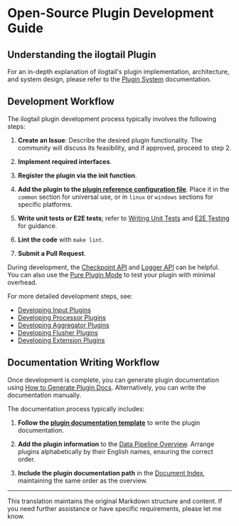 # Open-Source Plugin Development Guide

## Understanding the ilogtail Plugin

For an in-depth explanation of ilogtail's plugin implementation, architecture, and system design, please refer to the [Plugin System](../../principle/plugin-system.md) documentation.

## Development Workflow

The ilogtail plugin development process typically involves the following steps:

1. **Create an Issue**: Describe the desired plugin functionality. The community will discuss its feasibility, and if approved, proceed to step 2.

2. **Implement required interfaces**.

3. **Register the plugin via the init function**.

4. **Add the plugin to the [plugin reference configuration file](https://github.com/alibaba/ilogtail/blob/main/plugins.yml)**. Place it in the `common` section for universal use, or in `linux` or `windows` sections for specific platforms.

5. **Write unit tests or E2E tests**; refer to [Writing Unit Tests](../test/unit-test.md) and [E2E Testing](../test/e2e-test.md) for guidance.

6. **Lint the code** with `make lint`.

7. **Submit a Pull Request**.

During development, the [Checkpoint API](./checkpoint-api.md) and [Logger API](./logger-api.md) can be helpful. You can also use the [Pure Plugin Mode](./pure-plugin-start.md) to test your plugin with minimal overhead.

For more detailed development steps, see:

* [Developing Input Plugins](./how-to-write-input-plugins.md)
* [Developing Processor Plugins](./how-to-write-processor-plugins.md)
* [Developing Aggregator Plugins](./how-to-write-aggregator-plugins.md)
* [Developing Flusher Plugins](./how-to-write-flusher-plugins.md)
* [Developing Extension Plugins](./how-to-write-extension-plugins.md)

## Documentation Writing Workflow

Once development is complete, you can generate plugin documentation using [How to Generate Plugin Docs](./how-to-genernate-plugin-docs.md). Alternatively, you can write the documentation manually.

The documentation process typically includes:

1. **Follow the [plugin documentation template](./plugin-doc-templete.md)** to write the plugin documentation.

2. **Add the plugin information** to the [Data Pipeline Overview](https://github.com/Takuka0311/ilogtail/blob/doc/docs/cn/plugins/overview.md). Arrange plugins alphabetically by their English names, ensuring the correct order.

3. **Include the plugin documentation path** in the [Document Index](https://github.com/Takuka0311/ilogtail/blob/doc/docs/cn/SUMMARY.md), maintaining the same order as the overview.

---

This translation maintains the original Markdown structure and content. If you need further assistance or have specific requirements, please let me know.
